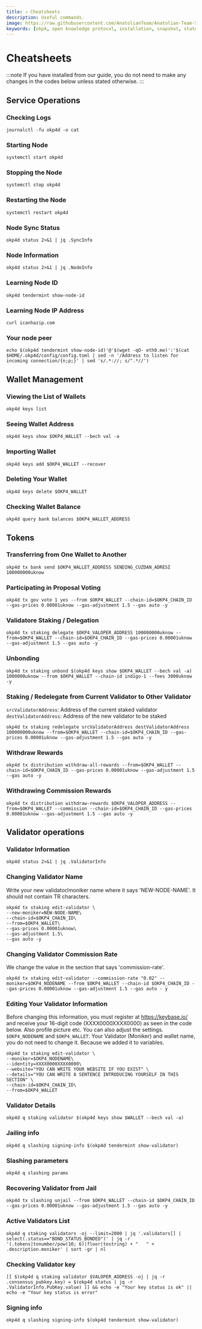 ```yaml
---
title: ⤴️ Cheatsheets
description: Useful commands.
image: https://raw.githubusercontent.com/AnatolianTeam/Anatolian-Team-Services/main/docs/Testnet/Cosmos-Ecosystem/okp4/img/OKP4-Service-Cover.jpg
keywords: [okp4, open knowledge protocol, installation, snapshot, statesync, update]
---
```


# Cheatsheets 
:::note
If you have installed from our guide, you do not need to make any changes in the codes below unless stated otherwise.
:::

## Service Operations

### Checking Logs
```
journalctl -fu okp4d -o cat
```

### Starting Node
```
systemctl start okp4d
```

### Stopping the Node
```
systemctl stop okp4d
```

### Restarting the Node
```
systemctl restart okp4d
```

### Node Sync Status
```
okp4d status 2>&1 | jq .SyncInfo
```

### Node Information
```
okp4d status 2>&1 | jq .NodeInfo
```

### Learning Node ID
```
okp4d tendermint show-node-id
```

### Learning Node IP Address
```
curl icanhazip.com
```

### Your node peer
```
echo $(okp4d tendermint show-node-id)'@'$(wget -qO- eth0.me)':'$(cat $HOME/.okp4d/config/config.toml | sed -n '/Address to listen for incoming connection/{n;p;}' | sed 's/.*://; s/".*//')
```

## Wallet Management

### Viewing the List of Wallets
```
okp4d keys list
```

### Seeing Wallet Address
```
okp4d keys show $OKP4_WALLET --bech val -a
```

### Importing Wallet
```
okp4d keys add $OKP4_WALLET --recover
```

### Deleting Your Wallet
```
okp4d keys delete $OKP4_WALLET
```

### Checking Wallet Balance
```
okp4d query bank balances $OKP4_WALLET_ADDRESS
```

## Tokens

### Transferring from One Wallet to Another
```
okp4d tx bank send $OKP4_WALLET_ADDRESS SENDING_CUZDAN_ADRESI 100000000uknow
```

### Participating in Proposal Voting
```
okp4d tx gov vote 1 yes --from $OKP4_WALLET --chain-id=$OKP4_CHAIN_ID --gas-prices 0.00001uknow --gas-adjustment 1.5 --gas auto -y
```

### Validatore Staking / Delegation
```
okp4d tx staking delegate $OKP4_VALOPER_ADDRESS 100000000uknow --from=$OKP4_WALLET --chain-id=$OKP4_CHAIN_ID --gas-prices 0.00001uknow --gas-adjustment 1.5 --gas auto -y
```
### Unbonding
```
okp4d tx staking unbond $(okp4d keys show $OKP4_WALLET --bech val -a) 1000000uknow --from $OKP4_WALLET --chain-id indigo-1 --fees 3000uknow -y
```

### Staking / Redelegate from Current Validator to Other Validator
`srcValidatorAddress`: Address of the current staked validator
`destValidatorAddress`: Address of the new validator to be staked
```
okp4d tx staking redelegate srcValidatorAddress destValidatorAddress 100000000uknow --from=$OKP4_WALLET --chain-id=$OKP4_CHAIN_ID --gas-prices 0.00001uknow --gas-adjustment 1.5 --gas auto -y
```

### Withdraw Rewards
```
okp4d tx distribution withdraw-all-rewards --from=$OKP4_WALLET --chain-id=$OKP4_CHAIN_ID --gas-prices 0.00001uknow --gas-adjustment 1.5 --gas auto -y
```

### Withdrawing Commission Rewards

```
okp4d tx distribution withdraw-rewards $OKP4_VALOPER_ADDRESS --from=$OKP4_WALLET --commission --chain-id=$OKP4_CHAIN_ID --gas-prices 0.00001uknow --gas-adjustment 1.5 --gas auto -y
```

## Validator operations

### Validator Information
```
okp4d status 2>&1 | jq .ValidatorInfo
```

### Changing Validator Name
Write your new validator/moniker name where it says 'NEW-NODE-NAME'. It should not contain TR characters.
```
okp4d tx staking edit-validator \
--new-moniker=NEW-NODE-NAME\
--chain-id=$OKP4_CHAIN_ID\
--from=$OKP4_WALLET\
--gas-prices 0.00001uknow\
--gas-adjustment 1.5\
--gas auto -y
```

### Changing Validator Commission Rate
We change the value in the section that says 'commission-rate'.
```
okp4d tx staking edit-validator --commission-rate "0.02" --moniker=$OKP4_NODENAME --from $OKP4_WALLET --chain-id $OKP4_CHAIN_ID --gas-prices 0.00001uknow --gas-adjustment 1.5 --gas auto - y
```

### Editing Your Validator Information
Before changing this information, you must register at https://keybase.io/ and receive your 16-digit code (XXXX0000XXXX0000) as seen in the code below. Also profile picture etc. You can also adjust the settings.
`$OKP4_NODENAME` and `$OKP4_WALLET`: Your Validator (Moniker) and wallet name, you do not need to change it. Because we added it to variables.
```
okp4d tx staking edit-validator \
--moniker=$OKP4_NODENAME\
--identity=XXXX0000XXXX0000\
--website="YOU CAN WRITE YOUR WEBSITE IF YOU EXIST" \
--details="YOU CAN WRITE A SENTENCE INTRODUCING YOURSELF IN THIS SECTION" \
--chain-id=$OKP4_CHAIN_ID\
--from=$OKP4_WALLET
```

### Validator Details
```
okp4d q staking validator $(okp4d keys show $WALLET --bech val -a)
```

### Jailing info
```
okp4d q slashing signing-info $(okp4d tendermint show-validator)
```

### Slashing parameters
```
okp4d q slashing params
```

### Recovering Validator from Jail
```
okp4d tx slashing unjail --from $OKP4_WALLET --chain-id $OKP4_CHAIN_ID --gas-prices 0.00001uknow --gas-adjustment 1.5 --gas auto -y
```

### Active Validators List
```
okp4d q staking validators -oj --limit=2000 | jq '.validators[] | select(.status=="BOND_STATUS_BONDED")' | jq -r '(.tokens|tonumber/pow(10; 6)|floor|tostring) + " 	 " + .description.moniker' | sort -gr | nl
```

### Checking Validator key
```
[[ $(okp4d q staking validator $VALOPER_ADDRESS -oj | jq -r .consensus_pubkey.key) = $(okp4d status | jq -r .ValidatorInfo.PubKey.value) ]] && echo -e "Your key status is ok" || echo -e "Your key status is error"
```

### Signing info
```
okp4d q slashing signing-info $(okp4d tendermint show-validator)
```
